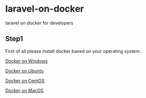 # laravel-on-docker
laravel on docker for developers

## Step1
First of all please install docker based on your operating system.

[Docker on Windows](https://docs.docker.com/docker-for-windows/install/ "Go to docker on desktop installation guide page")

[Docker on Ubuntu](https://docs.docker.com/engine/install/ubuntu/ "Go to docker on ubuntu installation guide page")

[Docker on CentOS](https://docs.docker.com/engine/install/centos/ "Go to docker on centos installation guide page")

[Docker on MacOS](https://docs.docker.com/docker-for-mac/install/ "Go to docker on macos installation guide page")


